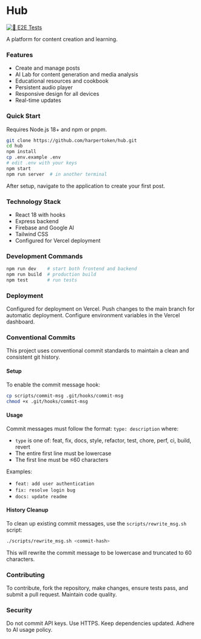 # Hub

[![🧪 E2E Tests](https://github.com/harpertoken/hub/actions/workflows/e2e.yml/badge.svg)](https://github.com/harpertoken/hub/actions/workflows/e2e.yml)

A platform for content creation and learning.

### Features

- Create and manage posts
- AI Lab for content generation and media analysis
- Educational resources and cookbook
- Persistent audio player
- Responsive design for all devices
- Real-time updates

### Quick Start

Requires Node.js 18+ and npm or pnpm.

```bash
git clone https://github.com/harpertoken/hub.git
cd hub
npm install
cp .env.example .env
# edit .env with your keys
npm start
npm run server  # in another terminal
```

After setup, navigate to the application to create your first post.

### Technology Stack

- React 18 with hooks
- Express backend
- Firebase and Google AI
- Tailwind CSS
- Configured for Vercel deployment

### Development Commands

```bash
npm run dev    # start both frontend and backend
npm run build  # production build
npm test       # run tests
```

### Deployment

Configured for deployment on Vercel. Push changes to the main branch for automatic deployment. Configure environment variables in the Vercel dashboard.

### Conventional Commits

This project uses conventional commit standards to maintain a clean and consistent git history.

#### Setup

To enable the commit message hook:

```bash
cp scripts/commit-msg .git/hooks/commit-msg
chmod +x .git/hooks/commit-msg
```

#### Usage

Commit messages must follow the format: `type: description` where:
- `type` is one of: feat, fix, docs, style, refactor, test, chore, perf, ci, build, revert
- The entire first line must be lowercase
- The first line must be ≤60 characters

Examples:
- `feat: add user authentication`
- `fix: resolve login bug`
- `docs: update readme`

#### History Cleanup

To clean up existing commit messages, use the `scripts/rewrite_msg.sh` script:

```bash
./scripts/rewrite_msg.sh <commit-hash>
```

This will rewrite the commit message to be lowercase and truncated to 60 characters.

### Contributing

To contribute, fork the repository, make changes, ensure tests pass, and submit a pull request. Maintain code quality.

### Security

Do not commit API keys. Use HTTPS. Keep dependencies updated. Adhere to AI usage policy.